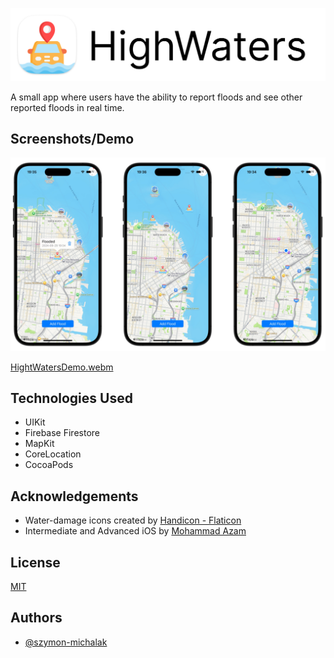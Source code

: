 
![Logo](Static/IconTitle.png)


A small app where users have the ability to report floods and see other reported floods in real time.

## Screenshots/Demo

![App Screenshot](Static/Screenshots.png)

[HightWatersDemo.webm](https://github.com/user-attachments/assets/200d8452-ec7a-43b8-87a7-e83de0691578)

## Technologies Used

- UIKit
- Firebase Firestore
- MapKit
- CoreLocation
- CocoaPods

<!-- ## Installation

### Prerequisites
- Xcode
- Cocoapods
- Firebase account

### Installation

#### Environment Variables

To run this project, you will need to add the following environment variables to your .env file

`API_KEY`

`ANOTHER_API_KEY`

In the terminal run:

```bash
  pod install
``` -->

## Acknowledgements

 - Water-damage icons created by [Handicon - Flaticon](hhttps://www.flaticon.com/free-icons/water-damage)
 - Intermediate and Advanced iOS by [Mohammad Azam](https://azamsharp.teachable.com/)

## License

[MIT](https://choosealicense.com/licenses/mit/)

## Authors

- [@szymon-michalak](https://www.github.com/szymon-michalak)
